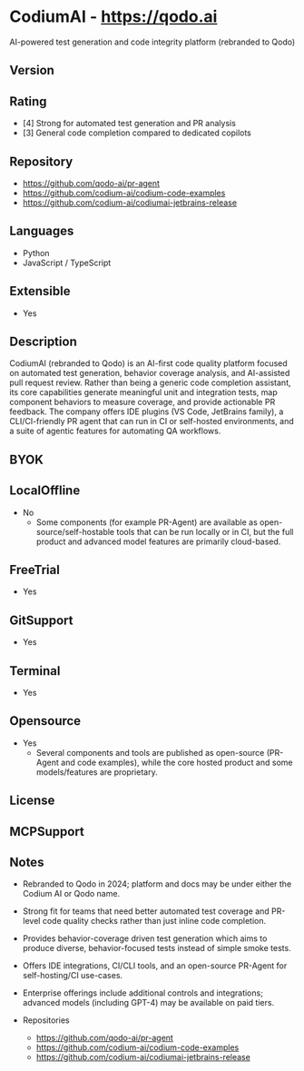# CodiumAI - https://qodo.ai
AI-powered test generation and code integrity platform (rebranded to Qodo)
## Version

## Rating
- [4] Strong for automated test generation and PR analysis
- [3] General code completion compared to dedicated copilots
## Repository
- https://github.com/qodo-ai/pr-agent
- https://github.com/codium-ai/codium-code-examples
- https://github.com/codium-ai/codiumai-jetbrains-release
## Languages
- Python
- JavaScript / TypeScript
## Extensible
- Yes

## Description
CodiumAI (rebranded to Qodo) is an AI-first code quality platform focused on automated test generation, behavior coverage analysis, and AI-assisted pull request review. Rather than being a generic code completion assistant, its core capabilities generate meaningful unit and integration tests, map component behaviors to measure coverage, and provide actionable PR feedback. The company offers IDE plugins (VS Code, JetBrains family), a CLI/CI-friendly PR agent that can run in CI or self-hosted environments, and a suite of agentic features for automating QA workflows.

## BYOK

## LocalOffline
- No
  - Some components (for example PR-Agent) are available as open-source/self-hostable tools that can be run locally or in CI, but the full product and advanced model features are primarily cloud-based.
## FreeTrial
- Yes
## GitSupport
- Yes
## Terminal
- Yes
## Opensource
- Yes
  - Several components and tools are published as open-source (PR-Agent and code examples), while the core hosted product and some models/features are proprietary.
## License

## MCPSupport

## Notes
- Rebranded to Qodo in 2024; platform and docs may be under either the Codium AI or Qodo name.
- Strong fit for teams that need better automated test coverage and PR-level code quality checks rather than just inline code completion.
- Provides behavior-coverage driven test generation which aims to produce diverse, behavior-focused tests instead of simple smoke tests.
- Offers IDE integrations, CI/CLI tools, and an open-source PR-Agent for self-hosting/CI use-cases.
- Enterprise offerings include additional controls and integrations; advanced models (including GPT-4) may be available on paid tiers.
  
- Repositories
  - https://github.com/qodo-ai/pr-agent
  - https://github.com/codium-ai/codium-code-examples
  - https://github.com/codium-ai/codiumai-jetbrains-release